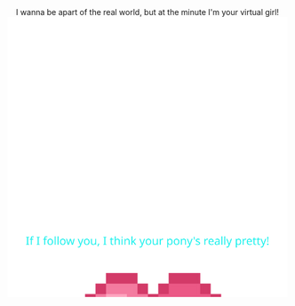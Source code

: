 <div align="center"> I wanna be apart of the real world, but at the minute I'm your virtual girl!
<br>
<img src="hearts.svg">

</div>
